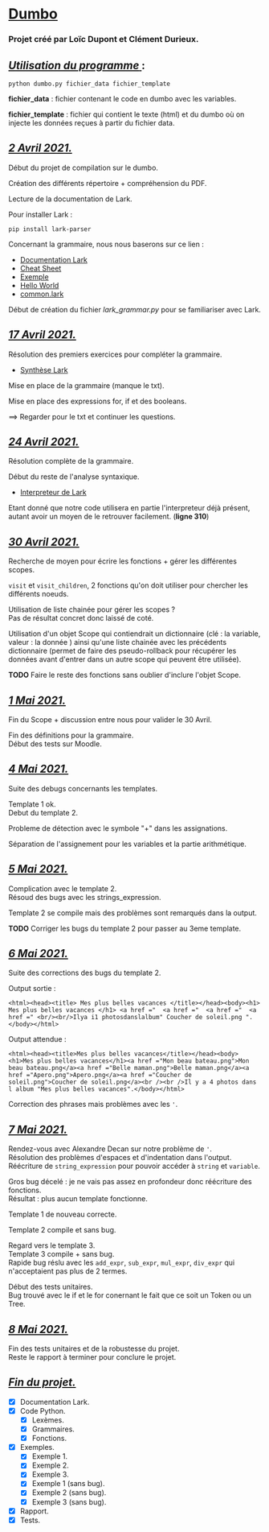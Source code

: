 # <u> __Dumbo__ </u> 

### Projet créé par Loïc Dupont et Clément Durieux.

## <u> ___Utilisation du programme___ </u>:
```
python dumbo.py fichier_data fichier_template
```
**fichier_data** : fichier contenant le code en dumbo avec les variables.

**fichier_template** : fichier qui contient le texte (html) et du dumbo où
on injecte les données reçues à partir du fichier data.

## <u> ___2 Avril 2021.___ </u>

Début du projet de compilation sur le dumbo.

Création des différents répertoire + compréhension du PDF.

Lecture de la documentation de Lark.

Pour installer Lark :

```
pip install lark-parser
```

Concernant la grammaire, nous nous baserons sur ce lien :
- [Documentation Lark](https://lark-parser.readthedocs.io/en/latest/grammar.html)
- [Cheat Sheet](https://lark-parser.readthedocs.io/en/latest/_static/lark_cheatsheet.pdf)
- [Exemple](https://github.com/lark-parser/lark/blob/master/examples/fruitflies.py)
- [Hello World](https://dev.to/vicentemaldonado/python-lark-parser-introduction-2g4e)
- [common.lark](https://github.com/lark-parser/lark/blob/master/lark/grammars/common.lark)

Début de création du fichier _lark_grammar.py_ pour se familiariser avec Lark.

## <u> ___17 Avril 2021.___ </u>

Résolution des premiers exercices pour compléter la grammaire.

- [Synthèse Lark](https://lark-parser.readthedocs.io/_/downloads/en/latest/pdf/)

Mise en place de la grammaire (manque le txt).

Mise en place des expressions for, if et des booleans.

==> Regarder pour le txt et continuer les questions.

## <u> ___24 Avril 2021.___ </u>

Résolution complète de la grammaire.

Début du reste de l'analyse syntaxique.

- [Interpreteur de Lark](https://pastebin.com/y5rryEvE)

Etant donné que notre code utilisera en partie l'interpreteur déjà présent, autant avoir un moyen de le retrouver facilement. (__ligne 310__)

## <u> ___30 Avril 2021.___ </u>

Recherche de moyen pour écrire les fonctions + gérer les différentes scopes.

`visit` et `visit_children`, 2 fonctions qu'on doit utiliser pour chercher les différents noeuds.

Utilisation de liste chainée pour gérer les scopes ? \
Pas de résultat concret donc laissé de coté.

Utilisation d'un objet Scope qui contiendrait un dictionnaire (clé : la variable, valeur : la donnée ) ainsi qu'une liste chainée avec les précédents dictionnaire (permet de faire des pseudo-rollback pour récupérer les données avant d'entrer dans un autre scope qui peuvent être utilisée).

**TODO** Faire le reste des fonctions sans oublier d'inclure l'objet Scope.

## <u> ___1 Mai 2021.___ </u>

Fin du Scope + discussion entre nous pour valider le 30 Avril.

Fin des définitions pour la grammaire. \
Début des tests sur Moodle.

## <u> ___4 Mai 2021.___ </u>

Suite des debugs concernants les templates.

Template 1 ok. \
Debut du template 2.

Probleme de détection avec le symbole "+" dans les assignations.

Séparation de l'assignement pour les variables et la partie arithmétique.

## <u> ___5 Mai 2021.___ </u>

Complication avec le template 2. \
Résoud des bugs avec les strings_expression.

Template 2 se compile mais des problèmes sont remarqués dans la output.

**TODO** Corriger les bugs du template 2 pour passer au 3eme template.

## <u> ___6 Mai 2021.___ </u>

Suite des corrections des bugs du template 2.

Output sortie : 
```
<html><head><title> Mes plus belles vacances </title></head><body><h1> Mes plus belles vacances </h1> <a href ="  <a href ="  <a href ="  <a href =" <br/><br/>Ilya i1 photosdanslalbum" Coucher de soleil.png ".</body></html>
```

Output attendue : 
```
<html><head><title>Mes plus belles vacances</title></head><body><h1>Mes plus belles vacances</h1><a href ="Mon beau bateau.png">Mon beau bateau.png</a><a href ="Belle maman.png">Belle maman.png</a><a href ="Apero.png">Apero.png</a><a href ="Coucher de soleil.png">Coucher de soleil.png</a><br /><br />Il y a 4 photos dans l album "Mes plus belles vacances".</body></html>
```

Correction des phrases mais problèmes avec les ``'``.

## <u> ___7 Mai 2021.___ </u>

Rendez-vous avec Alexandre Decan sur notre problème de ``'``. \
Résolution des problèmes d'espaces et d'indentation dans l'output. \
Réécriture de ``string_expression`` pour pouvoir accéder à ``string`` et ``variable``.

Gros bug décelé : je ne vais pas assez en profondeur donc réécriture des fonctions. \
Résultat : plus aucun template fonctionne.

Template 1 de nouveau correcte.

Template 2 compile et sans bug.

Regard vers le template 3. \
Template 3 compile + sans bug. \
Rapide bug réslu avec les ``add_expr``, ``sub_expr``, ``mul_expr``, ``div_expr`` qui n'acceptaient pas plus de 2 termes. 

Début des tests unitaires. \
Bug trouvé avec le if et le for conernant le fait que ce soit un Token ou un Tree.

## <u> ___8 Mai 2021.___ </u>

Fin des tests unitaires et de la robustesse du projet. \
Reste le rapport à terminer pour conclure le projet.

## <u> ___Fin du projet.___ </u>

- [x] Documentation Lark.
- [x] Code Python.
	- [x] Lexèmes.
	- [x] Grammaires.
	- [x] Fonctions.
- [x] Exemples.
	- [x] Exemple 1.
	- [x] Exemple 2.
	- [x] Exemple 3.
	- [x] Exemple 1 (sans bug).
	- [x] Exemple 2 (sans bug).
	- [x] Exemple 3 (sans bug).
- [x] Rapport.
- [x] Tests.